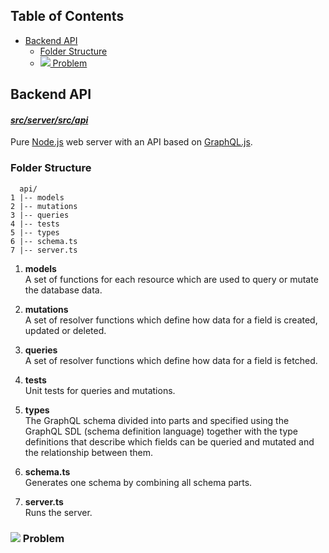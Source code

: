 ## Table of Contents

- [Backend API](#backend-api)
  - [Folder Structure](#folder-structure)
  - [<img src='https://render.githubusercontent.com/render/math?math=n%2B1'> Problem](#<img-srchttpsrendergithubusercontentcomrendermathmathlarge-n2b1>-problem)

## Backend API

#### [_*src/server/src/api*_](https://github.com/taleldayekh/fair-share/tree/master/src/server/src/api)

Pure [Node.js](https://nodejs.org/api/https.html) web server with an API based on [GraphQL.js](https://graphql.org/graphql-js/).

### Folder Structure

```
  api/
1 |-- models
2 |-- mutations
3 |-- queries
4 |-- tests
5 |-- types
6 |-- schema.ts
7 |-- server.ts
```

1. **models**  
   A set of functions for each resource which are used to query or mutate the database data.

2. **mutations**  
   A set of resolver functions which define how data for a field is created, updated or deleted.

3. **queries**  
   A set of resolver functions which define how data for a field is fetched.

4. **tests**  
   Unit tests for queries and mutations.

5. **types**  
   The GraphQL schema divided into parts and specified using the GraphQL SDL (schema definition language) together with the type definitions that describe which fields can be queried and mutated and the relationship between them.

6. **schema.ts**  
   Generates one schema by combining all schema parts.

7. **server.ts**  
   Runs the server.

### <img src='https://render.githubusercontent.com/render/math?math=\large n%2B1'> Problem
